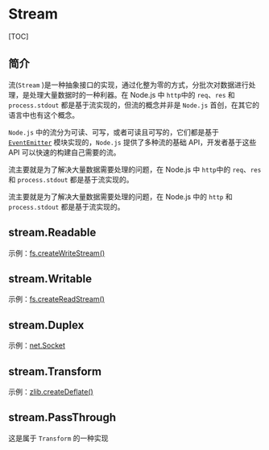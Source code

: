 # Stream

[TOC]

## 简介

流(`Stream` )是一种抽象接口的实现，通过化整为零的方式，分批次对数据进行处理，是处理大量数据时的一种利器。在 Node.js 中 `http`中的 `req`、`res` 和 `process.stdout` 都是基于流实现的，但流的概念并非是 `Node.js` 首创，在其它的语言中也有这个概念。

`Node.js` 中的流分为可读、可写，或者可读且可写的，它们都是基于 [`EventEmitter`](https://nodejs.org/dist/latest-v12.x/docs/api/events.html#events_class_eventemitter) 模块实现的，`Node.js` 提供了多种流的基础 API，开发者基于这些 API 可以快速的构建自己需要的流。

流主要就是为了解决大量数据需要处理的问题，在 Node.js 中 `http`中的 `req`、`res` 和 `process.stdout` 都是基于流实现的。

流主要就是为了解决大量数据需要处理的问题，在 Node.js 中的 `http` 和 `process.stdout` 都是基于流实现的。

## stream.Readable

示例：[fs.createWriteStream()](https://nodejs.org/dist/latest-v12.x/docs/api/fs.html#fs_fs_createwritestream_path_options)

## stream.Writable

示例：[fs.createReadStream()](https://nodejs.org/dist/latest-v12.x/docs/api/fs.html#fs_fs_createreadstream_path_options)

## stream.Duplex

示例：[net.Socket](https://nodejs.org/dist/latest-v12.x/docs/api/net.html#net_class_net_socket)

## stream.Transform

示例：[zlib.createDeflate()](https://nodejs.org/dist/latest-v12.x/docs/api/zlib.html#zlib_zlib_createdeflate_options)

## stream.PassThrough

这是属于 `Transform` 的一种实现